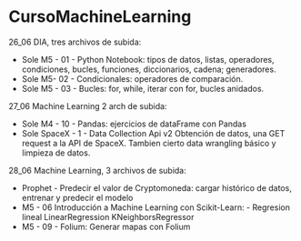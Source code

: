 # CursoMachineLearning
26_06 DIA, tres archivos de subida:
- Sole M5 - 01 - Python Notebook: 
        tipos de datos, listas, operadores, condiciones, bucles, funciones, diccionarios, cadena; generadores. 
- Sole M5- 02 - Condicionales:
        operadores de comparación. 
- Sole M5 - 03 - Bucles:
        for, while, iterar con for, bucles anidados.
  
27_06 Machine Learning 2 arch de subida:
- Sole M4 - 10 - Pandas:
        ejercicios de dataFrame con Pandas
- Sole SpaceX - 1 - Data Collection Api v2
        Obtención de datos, una GET request a la API de SpaceX. Tambien cierto data wrangling básico y limpieza de datos.

28_06 Machine Learning, 3 archivos de subida:
- Prophet - Predecir el valor de Cryptomoneda:
          cargar histórico de datos, entrenar y predecir el modelo
- M5 - 06 Introducción a Machine Learning con Scikit-Learn:
          - Regresion lineal    LinearRegression
                                KNeighborsRegressor
- M5 - 09 - Folium:
          Generar mapas con Folium
